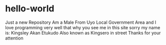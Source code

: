 # hello-world
Just a new Repository
Am a Male 
From Uyo Local Government Area
and I love programming very well
that why you see me in this site 
sorry 
my name is: Kingsley Akan Etukudo
Also known as Kingsero in street
Thanks for your attention

